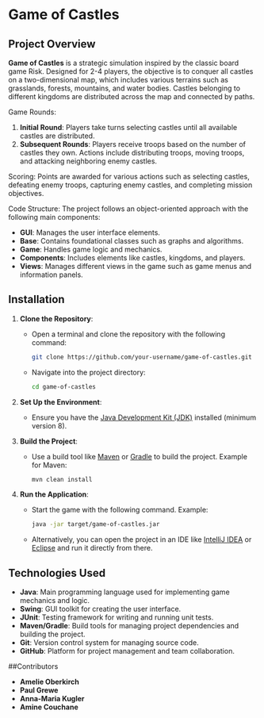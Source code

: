 # Game of Castles

## Project Overview

**Game of Castles** is a strategic simulation inspired by the classic board game Risk. Designed for 2-4 players, the objective is to conquer all castles on a two-dimensional map, which includes various terrains such as grasslands, forests, mountains, and water bodies. Castles belonging to different kingdoms are distributed across the map and connected by paths.

Game Rounds:
1. **Initial Round**: Players take turns selecting castles until all available castles are distributed.
2. **Subsequent Rounds**: Players receive troops based on the number of castles they own. Actions include distributing troops, moving troops, and attacking neighboring enemy castles.

Scoring:
Points are awarded for various actions such as selecting castles, defeating enemy troops, capturing enemy castles, and completing mission objectives.

Code Structure:
The project follows an object-oriented approach with the following main components:
- **GUI**: Manages the user interface elements.
- **Base**: Contains foundational classes such as graphs and algorithms.
- **Game**: Handles game logic and mechanics.
- **Components**: Includes elements like castles, kingdoms, and players.
- **Views**: Manages different views in the game such as game menus and information panels.

## Installation

1. **Clone the Repository**:
   - Open a terminal and clone the repository with the following command:
     ```bash
     git clone https://github.com/your-username/game-of-castles.git
     ```
   - Navigate into the project directory:
     ```bash
     cd game-of-castles
     ```

2. **Set Up the Environment**:
   - Ensure you have the [Java Development Kit (JDK)](https://www.oracle.com/java/technologies/javase-downloads.html) installed (minimum version 8).

3. **Build the Project**:
   - Use a build tool like [Maven](https://maven.apache.org/) or [Gradle](https://gradle.org/) to build the project. Example for Maven:
     ```bash
     mvn clean install
     ```

4. **Run the Application**:
   - Start the game with the following command. Example:
     ```bash
     java -jar target/game-of-castles.jar
     ```
   - Alternatively, you can open the project in an IDE like [IntelliJ IDEA](https://www.jetbrains.com/idea/) or [Eclipse](https://www.eclipse.org/) and run it directly from there.

## Technologies Used

- **Java**: Main programming language used for implementing game mechanics and logic.
- **Swing**: GUI toolkit for creating the user interface.
- **JUnit**: Testing framework for writing and running unit tests.
- **Maven/Gradle**: Build tools for managing project dependencies and building the project.
- **Git**: Version control system for managing source code.
- **GitHub**: Platform for project management and team collaboration.


##Contributors
- **Amelie Oberkirch**
- **Paul Grewe**
- **Anna-Maria Kugler**
- **Amine Couchane**

